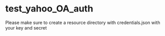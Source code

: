# test_yahoo_OA_auth

Please make sure to create a resource directory with credentials.json with your key and secret
